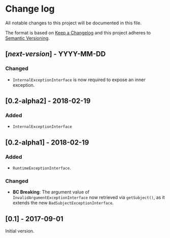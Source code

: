 # Change log
All notable changes to this project will be documented in this file.

The format is based on [Keep a Changelog](http://keepachangelog.com/)
and this project adheres to [Semantic Versioning](http://semver.org/).

## [*next-version*] - YYYY-MM-DD
### Changed
- `InternalExceptionInterface` is now required to expose an inner exception.

## [0.2-alpha2] - 2018-02-19
### Added
- `InternalExceptionInterface`

## [0.2-alpha1] - 2018-02-19
### Added
- `RuntimeExceptionInterface`.

### Changed
- **BC Breaking**: The argument value of `InvalidArgumentExceptionInterface`
now retrieved via `getSubject()`, as it extends the new `BadSubjectExceptionInterface`.

## [0.1] - 2017-09-01
Initial version.
